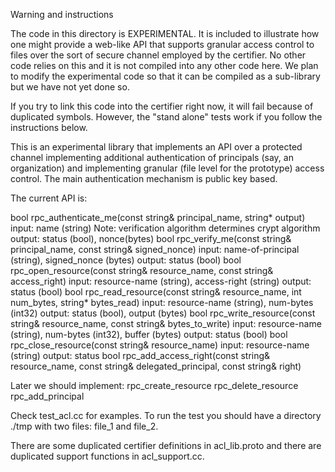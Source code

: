 Warning and instructions

The code in this directory is EXPERIMENTAL.  It is included to illustrate
how one might provide a web-like API that supports granular access control to files
over the sort of secure channel employed by the certifier.  No other code relies
on this and it is not compiled into any other code here.  We plan to modify
the experimental code so that it can be compiled as a sub-library but we have
not yet done so.

If you try to link this code into the certifier right now, it will fail because
of duplicated symbols.  However, the "stand alone" tests work if you follow the
instructions below.

This is an experimental library that implements an API over a protected
channel implementing additional authentication of principals (say, an
organization) and implementing granular (file level for the prototype) access
control.  The main authentication mechanism is public key based.

The current API is:

bool rpc_authenticate_me(const string& principal_name, string* output)
  input: name (string)  Note: verification algorithm determines crypt algorithm
  output: status (bool), nonce(bytes)
bool rpc_verify_me(const string& principal_name, const string& signed_nonce)
  input: name-of-principal (string), signed_nonce (bytes)
  output: status (bool)
bool rpc_open_resource(const string& resource_name, const string& access_right)
  input: resource-name (string), access-right (string)
  output: status (bool)
bool rpc_read_resource(const string& resource_name, int num_bytes, string* bytes_read)
  input: resource-name (string), num-bytes (int32)
  output: status (bool), output (bytes)
bool rpc_write_resource(const string& resource_name, const string& bytes_to_write)
  input: resource-name (string), num-bytes (int32), buffer (bytes)
  output: status (bool)
bool rpc_close_resource(const string& resource_name)
  input: resource-name (string)
  output: status
bool rpc_add_access_right(const string& resource_name, const string& delegated_principal,
                          const string& right)

Later we should implement:
rpc_create_resource
rpc_delete_resource
rpc_add_principal

Check test_acl.cc for examples.  To run the test you should have a directory ./tmp with
two files: file_1 and file_2.

There are some duplicated certifier definitions in acl_lib.proto and there are duplicated
support functions in acl_support.cc.

